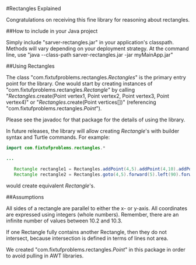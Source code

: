 #Rectangles Explained

Congratulations on receiving this fine library for reasoning about rectangles.

##How to include in your Java project

Simply include "sarver-rectangles.jar" in your application's classpath. Methods will vary depending on your deployment strategy. At the command line, use "java --class-path sarver-rectangles.jar -jar myMainApp.jar"

##Using Rectangles

The class "com.fixtufproblems.rectangles.*Rectangles*" is the primary entry point for the library. One would start by creating instances of "com.fixtufproblems.rectangles.*Rectangle*" by calling "*Rectangles*.create(Point vertex1, Point vertex2, Point vertex3, Point vertex4)" or "*Rectangles*.create(Point vertices[])" (referencing "com.fixtufproblems.rectangles.*Point*").

Please see the javadoc for that package for the details of using the library.

In future releases, the library will allow creating *Rectangle*'s with builder syntax and Turtle commands. For example:

 ```java
 import com.fixtufproblems.rectangles.*
 
 ...
 
 	Rectangle rectangle1 = Rectangles.addPoint(4,5).addPoint(4,10).addPoint(8,10).addPoint(8,5).build();
 	Rectangle rectangle2 = Rectangles.goto(4,5).forward(5).left(90).forward(4).left(90).forward(5).build();
 ```
 
 would create equivalent *Rectangle*'s.

##Assumptions

All sides of a rectangle are parallel to either the x- or y-axis. All coordinates are expressed using integers (whole numbers). Remember, there are an infinite number of values between 10.2 and 10.3.

If one Rectangle fully contains another Rectangle, then they do not intersect, because intersection is defined in terms of lines not area.

We created "com.fixtufproblems.rectangles.*Point*" in this package in order to avoid pulling in AWT libraries.